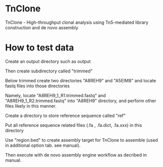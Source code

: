 # TnClone
TnClone - High-throughput clonal analysis using Tn5-mediated library construction and de novo assembly

# How to test data

Create an output directory such as output

Then create subdirectory called "trimmed"

Below trimmed create two directories "A8REH9" and "A5EIM8" and locate fastq files into those directories

Namely, locate "A8REH9_1_R1.trimmed.fastq" and "A8REH9_1_R2.trimmed.fastq" into "A8REH9" directory, and perform other files likely in this manner.

Create a directory to store reference sequence called "ref"

Put all reference sequence related files (.fa , .fa.dict, .fa.xxx) in this directory

Use "region.bed" to create assembly target for TnClone to assemble (used in additional option tab. see manual).

Then execute with de novo assembly engine workflow as decribed in manual.
